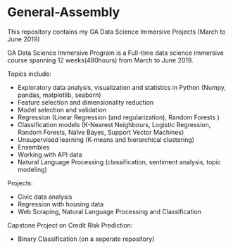 # General-Assembly
This repository contains my GA Data Science Immersive Projects (March to June 2019)

GA Data Science Immersive Program is a Full-time data science immersive course spanning 12 weeks(480hours) from March to June 2019.

Topics include: 
- Exploratory data analysis, visualization and statistics in Python (Numpy, pandas, matplotlib, seaborn)
- Feature selection and dimensionality reduction
- Model selection and validation
- Regression (Linear Regression (and regularization), Random Forests )
- Classification models (K-Nearest Neighbours, Logistic Regression, Random Forests, Naïve Bayes, Support Vector Machines)
- Unsupervised learning (K-means and hierarchical clustering)
- Ensembles
- Working with API data
- Natural Language Processing (classification, sentiment analysis, topic modeling)

Projects:
- Civic data analysis
- Regression with housing data
- Web Scraping, Natural Language Processing and Classification

Capstone Project on Credit Risk Prediction:
- Binary Classification (on a seperate repository)
